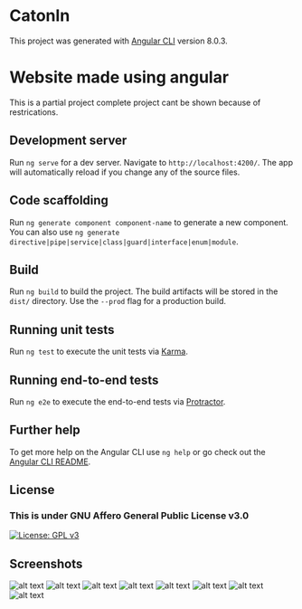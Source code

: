 # Catonln

This project was generated with [Angular CLI](https://github.com/angular/angular-cli) version 8.0.3.

# Website made using angular
This is a partial project complete project cant be shown because of restrications.

## Development server

Run `ng serve` for a dev server. Navigate to `http://localhost:4200/`. The app will automatically reload if you change any of the source files.

## Code scaffolding

Run `ng generate component component-name` to generate a new component. You can also use `ng generate directive|pipe|service|class|guard|interface|enum|module`.

## Build

Run `ng build` to build the project. The build artifacts will be stored in the `dist/` directory. Use the `--prod` flag for a production build.

## Running unit tests

Run `ng test` to execute the unit tests via [Karma](https://karma-runner.github.io).

## Running end-to-end tests

Run `ng e2e` to execute the end-to-end tests via [Protractor](http://www.protractortest.org/).

## Further help

To get more help on the Angular CLI use `ng help` or go check out the [Angular CLI README](https://github.com/angular/angular-cli/blob/master/README.md).

## License

### This is under GNU Affero General Public License v3.0
[![License: GPL v3](https://img.shields.io/badge/License-GPLv3-blue.svg)](https://github.com/DevilDipan/Angular-Project_Internship/blob/master/LICENSE)

## Screenshots

![alt text](https://github.com/DevilDipan/Angular-Project_Internship/blob/master/images/1.png)
![alt text](https://github.com/DevilDipan/Angular-Project_Internship/blob/master/images/2.png)
![alt text](https://github.com/DevilDipan/Angular-Project_Internship/blob/master/images/3.png)
![alt text](https://github.com/DevilDipan/Angular-Project_Internship/blob/master/images/4.png)
![alt text](https://github.com/DevilDipan/Angular-Project_Internship/blob/master/images/5.png)
![alt text](https://github.com/DevilDipan/Angular-Project_Internship/blob/master/images/6.png)
![alt text](https://github.com/DevilDipan/Angular-Project_Internship/blob/master/images/7.png)
![alt text](https://github.com/DevilDipan/Angular-Project_Internship/blob/master/images/8.png)
